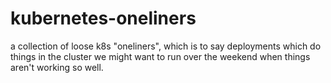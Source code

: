 # kubernetes-oneliners

a collection of loose k8s "oneliners", which is to say deployments which do 
things in the cluster we might want to run over the weekend when things aren't 
working so well.
